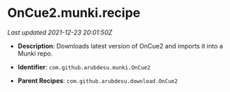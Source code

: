 # OnCue2.munki.recipe

_Last updated 2021-12-23 20:01:50Z_

- **Description**: Downloads latest version of OnCue2 and imports it into a Munki repo.

- **Identifier**: `com.github.arubdesu.munki.OnCue2`

- **Parent Recipes**: `com.github.arubdesu.download.OnCue2`
